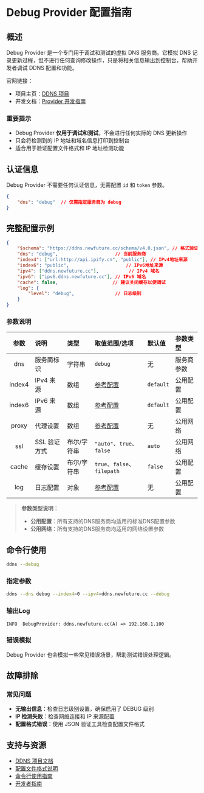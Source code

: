 # Debug Provider 配置指南

## 概述

Debug Provider 是一个专门用于调试和测试的虚拟 DNS 服务商。它模拟 DNS 记录更新过程，但不进行任何查询修改操作，只是将相关信息输出到控制台，帮助开发者调试 DDNS 配置和功能。

官网链接：

- 项目主页：[DDNS 项目](https://github.com/NewFuture/DDNS)
- 开发文档：[Provider 开发指南](../dev/provider.md)

### 重要提示

- Debug Provider **仅用于调试和测试**，不会进行任何实际的 DNS 更新操作
- 只会将检测到的 IP 地址和域名信息打印到控制台
- 适合用于验证配置文件格式和 IP 地址检测功能

## 认证信息

Debug Provider 不需要任何认证信息，无需配置 `id` 和 `token` 参数。

```json
{
    "dns": "debug"  // 仅需指定服务商为 debug
}
```

## 完整配置示例

```json
{
    "$schema": "https://ddns.newfuture.cc/schema/v4.0.json", // 格式验证
    "dns": "debug",                     // 当前服务商
    "index4": ["url:http://api.ipify.cn", "public"], // IPv4地址来源
    "index6": "public",                     // IPv6地址来源
    "ipv4": ["ddns.newfuture.cc"],           // IPv4 域名
    "ipv6": ["ipv6.ddns.newfuture.cc"], // IPv6 域名
    "cache": false,                    // 建议关闭缓存以便调试
    "log": {
        "level": "debug",               // 日志级别
    }
}
```

### 参数说明

| 参数    | 说明         | 类型           | 取值范围/选项                       | 默认值    | 参数类型   |
| :-----: | :----------- | :------------- | :--------------------------------- | :-------- | :--------- |
| dns     | 服务商标识   | 字符串         | `debug`                            | 无        | 服务商参数 |
| index4  | IPv4 来源     | 数组           | [参考配置](../config/json.md#ipv4-ipv6)  | `default` | 公用配置   |
| index6  | IPv6 来源     | 数组           | [参考配置](../config/json.md#ipv4-ipv6)   | `default` | 公用配置   |
| proxy   | 代理设置      | 数组           | [参考配置](../config/json.md#proxy)        | 无        | 公用网络   |
| ssl     | SSL 验证方式  | 布尔/字符串    | `"auto"`、`true`、`false`            | `auto`    | 公用网络   |
| cache   | 缓存设置      | 布尔/字符串    | `true`、`false`、`filepath`        | `false`   | 公用配置   |
| log     | 日志配置      | 对象           | [参考配置](../config/json.md#log)             | 无        | 公用配置   |

> **参数类型说明**：  
>
> - **公用配置**：所有支持的DNS服务商均适用的标准DNS配置参数  
> - **公用网络**：所有支持的DNS服务商均适用的网络设置参数

## 命令行使用

```sh
ddns --debug
```

### 指定参数

```sh
ddns --dns debug --index4=0 --ipv4=ddns.newfuture.cc --debug
```

### 输出Log

```log
INFO  DebugProvider: ddns.newfuture.cc(A) => 192.168.1.100
```

### 错误模拟

Debug Provider 也会模拟一些常见错误场景，帮助测试错误处理逻辑。

## 故障排除

### 常见问题

- **无输出信息**：检查日志级别设置，确保启用了 DEBUG 级别
- **IP 检测失败**：检查网络连接和 IP 来源配置
- **配置格式错误**：使用 JSON 验证工具检查配置文件格式

## 支持与资源

- [DDNS 项目文档](../../README.md)
- [配置文件格式说明](../config/json.md)
- [命令行使用指南](../config/cli.md)
- [开发者指南](../dev/provider.md)
